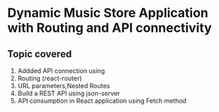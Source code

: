 # Dynamic Music Store Application with Routing and API connectivity

## Topic covered

1. Addded API connection using
2. Routing (react-router)
3. URL parameters,Nested Routes
4. Build a REST API using json-server
5. API consumption in React application using Fetch method
